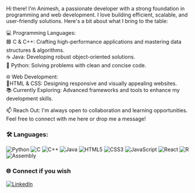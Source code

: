 Hi there! I'm Animesh, a passionate developer with a strong foundation in programming and web development. I love building efficient, scalable, and user-friendly solutions. Here's a bit about what I bring to the table:

💻 Programming Languages: <br>
🟦 C & C++: Crafting high-performance applications and mastering data structures & algorithms. <br>
☕ Java: Developing robust object-oriented solutions. <br>
🐍 Python: Solving problems with clean and concise code.

🌐 Web Development: <br>
🌟HTML & CSS: Designing responsive and visually appealing websites. <br>
📚 Currently Exploring: Advanced frameworks and tools to enhance my development skills.

📫 Reach Out: I'm always open to collaboration and learning opportunities. Feel free to connect with me here or drop me a message!

### 🛠️ Languages:
<p>   
  <img alt="Python" src="https://img.shields.io/badge/-Python-blue?style=for-the-badge&logo=python&logoColor=white"/>
  <img alt="C" src="https://img.shields.io/badge/-C-A8B9CC?style=for-the-badge&logo=c&logoColor=white"/>
  <img alt="C++" src="https://img.shields.io/badge/-C++-00599C?style=for-the-badge&logo=c%2B%2B&logoColor=white"/>
  <img alt="Java" src="https://img.shields.io/badge/-Java-007396?style=for-the-badge&logo=java&logoColor=white"/>
  <img alt="HTML5" src="https://img.shields.io/badge/-HTML-E34F26?style=for-the-badge&logo=html5&logoColor=white"/>
  <img alt="CSS3" src="https://img.shields.io/badge/-CSS-1572B6?style=for-the-badge&logo=css3&logoColor=white"/>
  <img alt="JavaScript" src="https://img.shields.io/badge/-JavaScript-F7DF1E?style=for-the-badge&logo=javascript&logoColor=black"/>
  <img alt="React" src="https://img.shields.io/badge/-React-61DAFB?style=for-the-badge&logo=react&logoColor=black"/>
  <img alt="R" src="https://img.shields.io/badge/-R-276DC3?style=for-the-badge&logo=r&logoColor=white"/>
  <img alt="Assembly" src="https://img.shields.io/badge/-Assembly-6E4C13?style=for-the-badge&logo=gnuassembly&logoColor=white"/>
</p>

### 🌐 Connect if you wish
<p>
  <a href="https://www.linkedin.com/in/animesh-mondal-b8102728b/"/><img alt="LinkedIn" src="https://img.shields.io/badge/-LinkedIn-0077B5?style=for-the-badge&logo=linkedin&logoColor=white"/></a>
</p>
